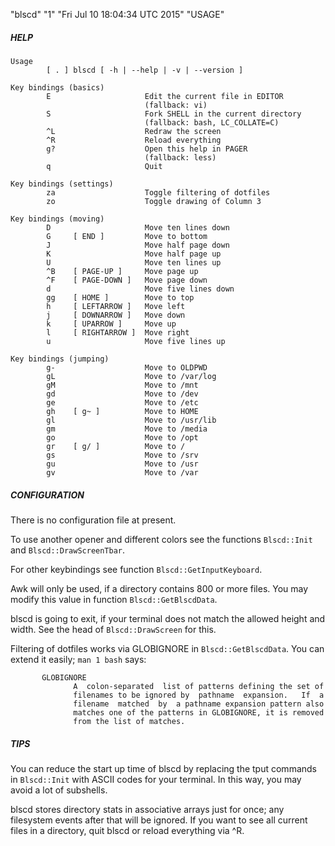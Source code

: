 "blscd" "1" "Fri Jul 10 18:04:34 UTC 2015" "USAGE"

##### HELP

```
Usage
        [ . ] blscd [ -h | --help | -v | --version ]

Key bindings (basics)
        E                     Edit the current file in EDITOR
                              (fallback: vi)
        S                     Fork SHELL in the current directory
                              (fallback: bash, LC_COLLATE=C)
        ^L                    Redraw the screen
        ^R                    Reload everything
        g?                    Open this help in PAGER
                              (fallback: less)
        q                     Quit

Key bindings (settings)
        za                    Toggle filtering of dotfiles
        zo                    Toggle drawing of Column 3

Key bindings (moving)
        D                     Move ten lines down
        G     [ END ]         Move to bottom
        J                     Move half page down
        K                     Move half page up
        U                     Move ten lines up
        ^B    [ PAGE-UP ]     Move page up
        ^F    [ PAGE-DOWN ]   Move page down
        d                     Move five lines down
        gg    [ HOME ]        Move to top
        h     [ LEFTARROW ]   Move left
        j     [ DOWNARROW ]   Move down
        k     [ UPARROW ]     Move up
        l     [ RIGHTARROW ]  Move right
        u                     Move five lines up

Key bindings (jumping)
        g-                    Move to OLDPWD
        gL                    Move to /var/log
        gM                    Move to /mnt
        gd                    Move to /dev
        ge                    Move to /etc
        gh    [ g~ ]          Move to HOME
        gl                    Move to /usr/lib
        gm                    Move to /media
        go                    Move to /opt
        gr    [ g/ ]          Move to /
        gs                    Move to /srv
        gu                    Move to /usr
        gv                    Move to /var
```

##### CONFIGURATION

There is no configuration file at present.

To use another opener and different colors see the functions `Blscd::Init` and `Blscd::DrawScreenTbar`.

For other keybindings see function `Blscd::GetInputKeyboard`.

Awk will only be used, if a directory contains 800 or more files. You may modify this value in function `Blscd::GetBlscdData`.

blscd is going to exit, if your terminal does not match the allowed height and width. See the head of `Blscd::DrawScreen` for this.

Filtering of dotfiles works via GLOBIGNORE in `Blscd::GetBlscdData`. You can extend it easily; `man 1 bash` says:

```
       GLOBIGNORE
              A  colon-separated  list of patterns defining the set of
              filenames to be ignored by  pathname  expansion.   If  a
              filename  matched  by  a pathname expansion pattern also
              matches one of the patterns in GLOBIGNORE, it is removed
              from the list of matches.
```

##### TIPS

You can reduce the start up time of blscd by replacing the tput commands in `Blscd::Init` with ASCII codes for your terminal. In this way, you may avoid a lot of subshells.

blscd stores directory stats in associative arrays just for once; any filesystem events after that will be ignored. If you want to see all current files in a directory, quit blscd or reload everything via ^R.
